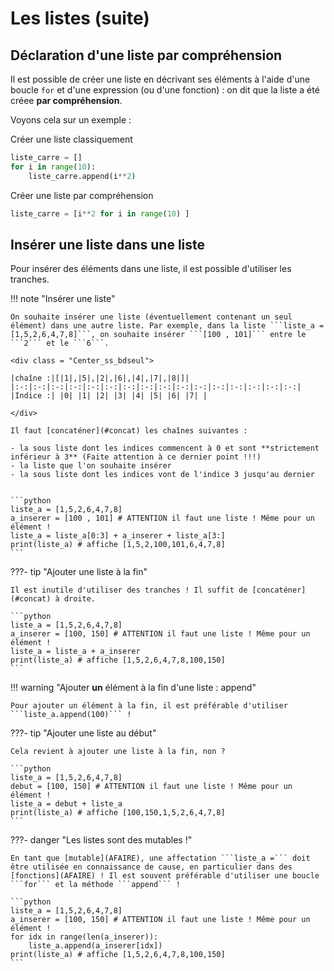 # Les listes (suite)

## Déclaration d'une liste par compréhension

Il est possible de créer une liste en décrivant ses éléments à l'aide d'une boucle ```for``` et d'une expression (ou d'une fonction) : on dit que la liste a été créee **par compréhension**.

Voyons cela sur un exemple :

<div class="Cote_demi">

<div class="Center_txt"> Créer une liste classiquement </div>

```python
liste_carre = []
for i in range(10):
    liste_carre.append(i**2)
```

</div>

<div class="Cote_demi">

<div class="Center_txt"> Créer une liste par compréhension </div>

```python
liste_carre = [i**2 for i in range(10) ]
```
</div>


## Insérer une liste dans une liste

Pour insérer des éléments dans une liste, il est possible d'utiliser les tranches. <!--Lire et bien travailler les exemples suivants afin de bien les comprendre.-->

!!! note "Insérer une liste"

	On souhaite insérer une liste (éventuellement contenant un seul élément) dans une autre liste. Par exemple, dans la liste ```liste_a = [1,5,2,6,4,7,8]```, on souhaite insérer ```[100 , 101]``` entre le ```2``` et le ```6```.

	<div class = "Center_ss_bdseul">
	
	|chaîne :|[|1|,|5|,|2|,|6|,|4|,|7|,|8|]|
	|:-:|:-:|:-:|:-:|:-:|:-:|:-:|:-:|:-:|:-:|:-:|:-:|:-:|:-:|:-:|:-:|
	|Indice :| |0| |1| |2| |3| |4| |5| |6| |7| |

	</div>

	Il faut [concaténer](#concat) les chaînes suivantes :
	
	- la sous liste dont les indices commencent à 0 et sont **strictement inférieur à 3** (Faite attention à ce dernier point !!!)
	- la liste que l'on souhaite insérer
	- la sous liste dont les indices vont de l'indice 3 jusqu'au dernier
	

	```python
	liste_a = [1,5,2,6,4,7,8]
	a_inserer = [100 , 101] # ATTENTION il faut une liste ! Même pour un élément !
	liste_a = liste_a[0:3] + a_inserer + liste_a[3:]
	print(liste_a) # affiche [1,5,2,100,101,6,4,7,8]
	```

???- tip "Ajouter une liste à la fin"

	Il est inutile d'utiliser des tranches ! Il suffit de [concaténer](#concat) à droite.

	```python
	liste_a = [1,5,2,6,4,7,8]
	a_inserer = [100, 150] # ATTENTION il faut une liste ! Même pour un élément !
	liste_a = liste_a + a_inserer
	print(liste_a) # affiche [1,5,2,6,4,7,8,100,150]
	```

!!! warning "Ajouter **un** élément à la fin d'une liste : append"

    Pour ajouter un élément à la fin, il est préférable d'utiliser ```liste_a.append(100)``` !

???- tip "Ajouter une liste au début"

	Cela revient à ajouter une liste à la fin, non ?

	```python
	liste_a = [1,5,2,6,4,7,8]
	debut = [100, 150] # ATTENTION il faut une liste ! Même pour un élément !
	liste_a = debut + liste_a
	print(liste_a) # affiche [100,150,1,5,2,6,4,7,8]
	```

???- danger "Les listes sont des mutables !"

    En tant que [mutable](AFAIRE), une affectation ```liste_a =``` doit être utilisée en connaissance de cause, en particulier dans des [fonctions](AFAIRE) ! Il est souvent préférable d'utiliser une boucle ```for``` et la méthode ```append``` !

	```python
	liste_a = [1,5,2,6,4,7,8]
	a_inserer = [100, 150] # ATTENTION il faut une liste ! Même pour un élément !
    for idx in range(len(a_inserer)):
	    liste_a.append(a_inserer[idx])
	print(liste_a) # affiche [1,5,2,6,4,7,8,100,150]
	```